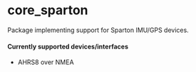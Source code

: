 # core_sparton
Package implementing support for Sparton IMU/GPS devices.

#### Currently supported devices/interfaces
* AHRS8 over NMEA
